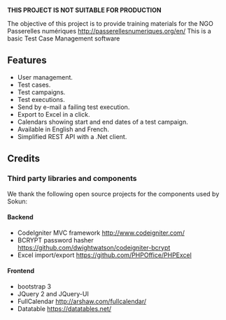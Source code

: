 **THIS PROJECT IS NOT SUITABLE FOR PRODUCTION**

The objective of this project is to provide training materials for the NGO Passerelles numériques http://passerellesnumeriques.org/en/
This is a basic Test Case Management software

## Features

* User management.
* Test cases.
* Test campaigns.
* Test executions.
* Send by e-mail a failing test execution.
* Export to Excel in a click.
* Calendars showing start and end dates of a test campaign.
* Available in English and French.
* Simplified REST API with a .Net client.

## Credits

### Third party libraries and components

We thank the following open source projects for the components used by Sokun:

#### Backend

* CodeIgniter MVC framework http://www.codeigniter.com/
* BCRYPT password hasher https://github.com/dwightwatson/codeigniter-bcrypt
* Excel import/export https://github.com/PHPOffice/PHPExcel

#### Frontend

* bootstrap 3
* JQuery 2 and JQuery-UI
* FullCalendar http://arshaw.com/fullcalendar/
* Datatable https://datatables.net/
